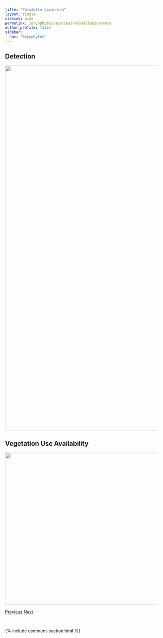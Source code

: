 ```yaml
---
title: "Paludella squarrosa"
layout: single
classes: wide
permalink: /Bryophytes/species/PaludellaSquarrosa
author_profile: false
sidebar:
  nav: "Bryophytes"
---
```


<h2>Detection</h2>

<a href="https://drive.google.com/uc?export=view&id=1ZZm1nZyAvr3gj5ThqhuQSu-_sNr7VGr2">
<img src="https://drive.google.com/uc?export=view&id=1ZZm1nZyAvr3gj5ThqhuQSu-_sNr7VGr2" height = "1200" width = "800">
</a>


<h2>Vegetation Use Availability</h2>

<a href="https://drive.google.com/uc?export=view&id=1XDFbixHJeT0TCA655bgABvpQx-zyC-JN">
<img src="https://drive.google.com/uc?export=view&id=1XDFbixHJeT0TCA655bgABvpQx-zyC-JN" height = "500" width = "1000">
</a>


<a href="/DevelopmentWebsite/Bryophytes/species/OrthotrichumPylaisii" class="pagination--pager" title="Orthotrichum pylaisii">Previous</a> <a href="/DevelopmentWebsite/Bryophytes/species/PalustriellaCommutata" class="pagination--pager" title="Palustriella commutata">Next</a>

<p>&nbsp;</p>

{% include comment-section.html %}

